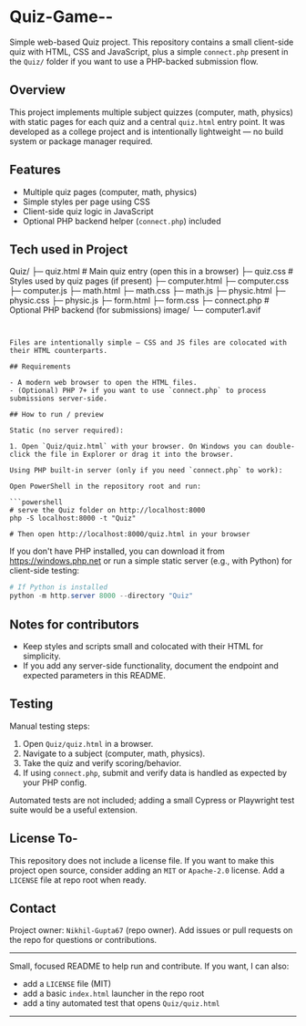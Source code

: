 # Quiz-Game--

Simple web-based Quiz project. This repository contains a small client-side quiz with HTML, CSS and JavaScript, plus a simple `connect.php` present in the `Quiz/` folder if you want to use a PHP-backed submission flow.

## Overview

This project implements multiple subject quizzes (computer, math, physics) with static pages for each quiz and a central `quiz.html` entry point. It was developed as a college project and is intentionally lightweight — no build system or package manager required.

## Features

- Multiple quiz pages (computer, math, physics)
- Simple styles per page using CSS
- Client-side quiz logic in JavaScript
- Optional PHP backend helper (`connect.php`) included


## Tech used in Project


Quiz/
  ├─ quiz.html         # Main quiz entry (open this in a browser)
  ├─ quiz.css          # Styles used by quiz pages (if present)
  ├─ computer.html
  ├─ computer.css
  ├─ computer.js
  ├─ math.html
  ├─ math.css
  ├─ math.js
  ├─ physic.html
  ├─ physic.css
  ├─ physic.js
  ├─ form.html
  ├─ form.css
  ├─ connect.php      # Optional PHP backend (for submissions)
image/
  └─ computer1.avif
```


Files are intentionally simple — CSS and JS files are colocated with their HTML counterparts.

## Requirements

- A modern web browser to open the HTML files.
- (Optional) PHP 7+ if you want to use `connect.php` to process submissions server-side.

## How to run / preview

Static (no server required):

1. Open `Quiz/quiz.html` with your browser. On Windows you can double-click the file in Explorer or drag it into the browser.

Using PHP built-in server (only if you need `connect.php` to work):

Open PowerShell in the repository root and run:

```powershell
# serve the Quiz folder on http://localhost:8000
php -S localhost:8000 -t "Quiz"

# Then open http://localhost:8000/quiz.html in your browser
```

If you don't have PHP installed, you can download it from https://windows.php.net or run a simple static server (e.g., with Python) for client-side testing:

```powershell
# If Python is installed
python -m http.server 8000 --directory "Quiz"
```

## Notes for contributors

- Keep styles and scripts small and colocated with their HTML for simplicity.
- If you add any server-side functionality, document the endpoint and expected parameters in this README.

## Testing

Manual testing steps:

1. Open `Quiz/quiz.html` in a browser.
2. Navigate to a subject (computer, math, physics).
3. Take the quiz and verify scoring/behavior.
4. If using `connect.php`, submit and verify data is handled as expected by your PHP config.

Automated tests are not included; adding a small Cypress or Playwright test suite would be a useful extension.

## License To-

This repository does not include a license file. If you want to make this project open source, consider adding an `MIT` or `Apache-2.0` license. Add a `LICENSE` file at repo root when ready.

## Contact

Project owner: `Nikhil-Gupta67` (repo owner). Add issues or pull requests on the repo for questions or contributions.

---
Small, focused README to help run and contribute. If you want, I can also:
- add a `LICENSE` file (MIT)
- add a basic `index.html` launcher in the repo root
- add a tiny automated test that opens `Quiz/quiz.html`
---

